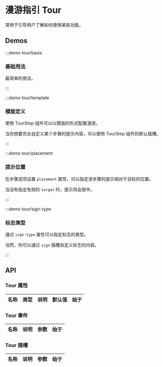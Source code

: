 # 漫游指引 Tour

常用于引导用户了解如何使用某些功能。

## Demos

:::demo tour/basis

### 基础用法

最简单的用法。

:::

:::demo tour/template

### 模版定义

使用 TourStep 组件可以以模版的形式配置漫游。

当你想要完全自定义某个步骤的提示内容，可以使用 TourStep 组件的默认插槽。

:::

:::demo tour/placement

### 提示位置

在步骤选项设置 `placement` 属性，可以指定该步骤的提示相对于目标的位置。

当没有指定有效的 `target` 时，提示将会居中。

:::

:::demo tour/sign-type

### 标志类型

通过 `sign-type` 属性可以指定标志的类型。

当然，你可以通过 `sign` 插槽自定义标志的内容。

:::

## API

### Tour 属性

| 名称 | 类型 | 说明 | 默认值 | 始于 |
| ---- | ---- | ---- | ------ | ---- |

### Tour 事件

| 名称 | 说明 | 参数 | 始于 |
| ---- | ---- | ---- | ---- |

### Tour 插槽

| 名称 | 说明 | 参数 | 始于 |
| ---- | ---- | ---- | ---- |
